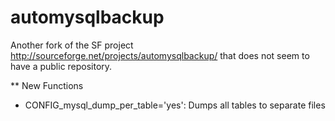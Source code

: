 # automysqlbackup
Another fork of the SF project http://sourceforge.net/projects/automysqlbackup/ that does not seem to have a public repository.

** New Functions
- CONFIG_mysql_dump_per_table='yes': Dumps all tables to separate files

